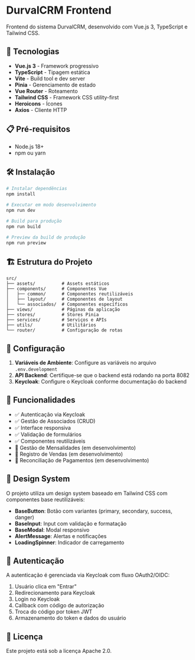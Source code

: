 # DurvalCRM Frontend

Frontend do sistema DurvalCRM, desenvolvido com Vue.js 3, TypeScript e Tailwind CSS.

## 🚀 Tecnologias

- **Vue.js 3** - Framework progressivo
- **TypeScript** - Tipagem estática
- **Vite** - Build tool e dev server
- **Pinia** - Gerenciamento de estado
- **Vue Router** - Roteamento
- **Tailwind CSS** - Framework CSS utility-first
- **Heroicons** - Ícones
- **Axios** - Cliente HTTP

## 📋 Pré-requisitos

- Node.js 18+
- npm ou yarn

## 🛠️ Instalação

```bash
# Instalar dependências
npm install

# Executar em modo desenvolvimento
npm run dev

# Build para produção
npm run build

# Preview da build de produção
npm run preview
```

## 🏗️ Estrutura do Projeto

```
src/
├── assets/          # Assets estáticos
├── components/      # Componentes Vue
│   ├── common/      # Componentes reutilizáveis
│   ├── layout/      # Componentes de layout
│   └── associados/  # Componentes específicos
├── views/           # Páginas da aplicação
├── stores/          # Stores Pinia
├── services/        # Serviços e APIs
├── utils/           # Utilitários
└── router/          # Configuração de rotas
```

## 🔧 Configuração

1. **Variáveis de Ambiente**: Configure as variáveis no arquivo `.env.development`
2. **API Backend**: Certifique-se que o backend está rodando na porta 8082
3. **Keycloak**: Configure o Keycloak conforme documentação do backend

## 📱 Funcionalidades

- ✅ Autenticação via Keycloak
- ✅ Gestão de Associados (CRUD)
- ✅ Interface responsiva
- ✅ Validação de formulários
- ✅ Componentes reutilizáveis
- 🔄 Gestão de Mensalidades (em desenvolvimento)
- 🔄 Registro de Vendas (em desenvolvimento)
- 🔄 Reconciliação de Pagamentos (em desenvolvimento)

## 🎨 Design System

O projeto utiliza um design system baseado em Tailwind CSS com componentes base reutilizáveis:

- **BaseButton**: Botão com variantes (primary, secondary, success, danger)
- **BaseInput**: Input com validação e formatação
- **BaseModal**: Modal responsivo
- **AlertMessage**: Alertas e notificações
- **LoadingSpinner**: Indicador de carregamento

## 🔐 Autenticação

A autenticação é gerenciada via Keycloak com fluxo OAuth2/OIDC:

1. Usuário clica em "Entrar"
2. Redirecionamento para Keycloak
3. Login no Keycloak
4. Callback com código de autorização
5. Troca do código por token JWT
6. Armazenamento do token e dados do usuário

## 📄 Licença

Este projeto está sob a licença Apache 2.0.
